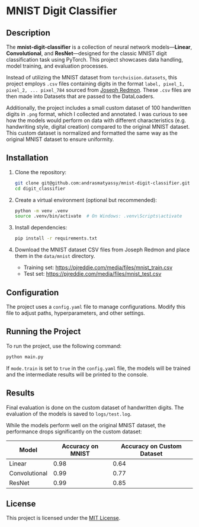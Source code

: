 # MNIST Digit Classifier

## Description

The **mnist-digit-classifier** is a collection of neural network models—**Linear**, **Convolutional**, and **ResNet**—designed for the classic MNIST digit classification task using PyTorch. This project showcases data handling, model training, and evaluation processes.

Instead of utilizing the MNIST dataset from `torchvision.datasets`, this project employs `.csv` files containing digits in the format `label, pixel_1, pixel_2, ... pixel_784` sourced from [Joseph Redmon](https://pjreddie.com/). These `.csv` files are then made into Datasets that are passed to the DataLoaders.

Additionally, the project includes a small custom dataset of 100 handwritten digits in `.png` format, which I collected and annotated. I was curious to see how the models would perform on data with different characteristics (e.g. handwriting style, digital creation) compared to the original MNIST dataset. This custom dataset is normalized and formatted the same way as the original MNIST dataset to ensure uniformity.

## Installation

1. Clone the repository:
    ```bash
    git clone git@github.com:andrasmatyassy/mnist-digit-classifier.git
    cd digit_classifier
    ```

2. Create a virtual environment (optional but recommended):
    ```bash
    python -m venv .venv
    source .venv/bin/activate  # On Windows: .venv\Scripts\activate
    ```

3. Install dependencies:
    ```bash
    pip install -r requirements.txt
    ```

4. Download the MNIST dataset CSV files from Joseph Redmon and place them in the `data/mnist` directory.
    * Training set: https://pjreddie.com/media/files/mnist_train.csv
    * Test set: https://pjreddie.com/media/files/mnist_test.csv

## Configuration

The project uses a `config.yaml` file to manage configurations. Modify this file to adjust paths, hyperparameters, and other settings.

## Running the Project

To run the project, use the following command:
```bash
python main.py
```

If `mode.train` is set to `true` in the `config.yaml` file, the models will be trained and the intermediate results will be printed to the console.

## Results

Final evaluation is done on the custom dataset of handwritten digits. The evaluation of the models is saved to `logs/test.log`.

While the models perform well on the original MNIST dataset, the performance drops significantly on the custom dataset:

| Model | Accuracy on MNIST | Accuracy on Custom Dataset |
| --- | --- | --- |
| Linear | 0.98 | 0.64 |
| Convolutional | 0.99 | 0.77 |
| ResNet | 0.99 | 0.85 |

## License

This project is licensed under the [MIT License](LICENSE).
